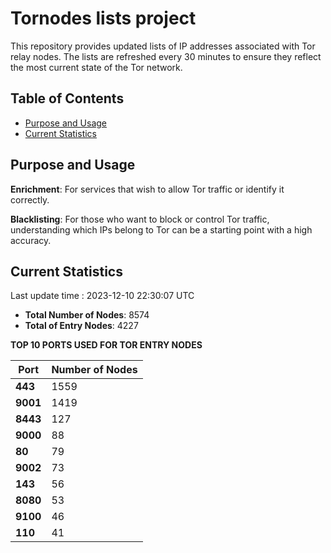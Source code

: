 # Tornodes lists project

This repository provides updated lists of IP addresses associated with Tor relay nodes. The lists are refreshed every 30 minutes to ensure they reflect the most current state of the Tor network.

## Table of Contents

- [Purpose and Usage](#purpose-and-usage)
- [Current Statistics](#current-statistics)


## Purpose and Usage

**Enrichment**: For services that wish to allow Tor traffic or identify it correctly.

**Blacklisting**: For those who want to block or control Tor traffic, understanding which IPs belong to Tor can be a starting point with a high accuracy.

## Current Statistics

Last update time : 2023-12-10 22:30:07 UTC

- **Total Number of Nodes**: 8574
- **Total of Entry Nodes**: 4227

**TOP 10 PORTS USED FOR TOR ENTRY NODES**

| **Port** | **Number of Nodes** |
|------|-----------------|
| **443**   | 1559  |
| **9001**   | 1419  |
| **8443**   | 127  |
| **9000**   | 88  |
| **80**   | 79  |
| **9002**   | 73  |
| **143**   | 56  |
| **8080**   | 53  |
| **9100**   | 46  |
| **110**   | 41  |

